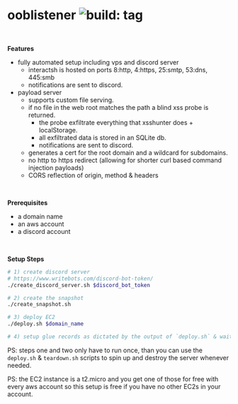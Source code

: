 ooblistener ![build: tag](https://github.com/aristosMiliaressis/ooblistener/actions/workflows/build.yml/badge.svg)
==

</br>

**Features**
- fully automated setup including vps and discord server
  - interactsh is hosted on ports 8:http, 4:https, 25:smtp, 53:dns, 445:smb
  - notifications are sent to discord.
- payload server
  - supports custom file serving.
  - if no file in the web root matches the path a blind xss probe is returned.
    - the probe exfiltrate everything that xsshunter does + localStorage.
    - all exfiltrated data is stored in an SQLite db.
    - notifications are sent to discord.
  - generates a cert for the root domain and a wildcard for subdomains.
  - no http to https redirect (allowing for shorter curl based command injection payloads)
  - CORS reflection of origin, method & headers

</br>

**Prerequisites**
- a domain name
- an aws account
- a discord account

</br>

**Setup Steps**
```bash
# 1) create discord server
# https://www.writebots.com/discord-bot-token/
./create_discord_server.sh $discord_bot_token

# 2) create the snapshot
./create_snapshot.sh

# 3) deploy EC2
./deploy.sh $domain_name

# 4) setup glue records as dictated by the output of `deploy.sh` & wait for them to propagate
```

PS: steps one and two only have to run once, than you can use the `deploy.sh` & `teardown.sh` scripts to spin up and destroy the server whenever needed.

PS: the EC2 instance is a t2.micro and you get one of those for free with every aws account so this setup is free if you have no other EC2s in your account.

</br>
